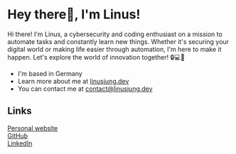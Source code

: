 # Hey there👋, I'm Linus!

Hi there! I'm Linus, a cybersecurity and coding enthusiast on a mission to automate tasks and constantly learn new things. Whether it's securing your digital world or making life easier through automation, I'm here to make it happen. Let's explore the world of innovation together! 🔒💻🚀

* I'm based in Germany
* Learn more about me at [linusjung.dev](https://linusjung.dev)
* You can contact me at [contact@linusjung.dev](mailto:contact@linusjung.dev)

## Links

<a href="https://linusjung.dev" target="_blank">
Personal website
</a>
<br>
<a href="https://github.com/lynusdev" target="_blank">
GitHub
</a>
<br>
<a href="https://linkedin.com/in/linus-jung" target="_blank">
LinkedIn
</a> 
